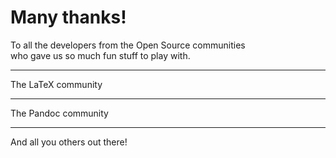 # Many thanks!

To all the developers from the Open Source communities\
who gave us so much fun stuff to play with.

---

The LaTeX community

---

The Pandoc community

---

And all you others out there!

